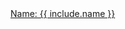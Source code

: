 <div class="col-xs-6 col-lg-4">
  <a href="{{ include.url }}">
    <div class="project-thumbnail box">
      <span class="title">Name: {{ include.name }}</span>
    </div>
  </a>
</div>
